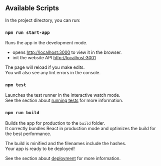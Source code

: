 ## Available Scripts

In the project directory, you can run:

### `npm run start-app`

Runs the app in the development mode.<br />
 - opens [http://localhost:3000](http://localhost:3000) to view it in the browser.
 - init the website API [http://localhost:3001](http://localhost:3001)

The page will reload if you make edits.<br />
You will also see any lint errors in the console.

### `npm test`

Launches the test runner in the interactive watch mode.<br />
See the section about [running tests](https://facebook.github.io/create-react-app/docs/running-tests) for more information.

### `npm run build`

Builds the app for production to the `build` folder.<br />
It correctly bundles React in production mode and optimizes the build for the best performance.

The build is minified and the filenames include the hashes.<br />
Your app is ready to be deployed!

See the section about [deployment](https://facebook.github.io/create-react-app/docs/deployment) for more information.